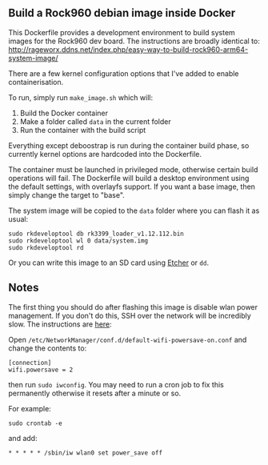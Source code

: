 ## Build a Rock960 debian image inside Docker

This Dockerfile provides a development environment to build system images for the Rock960 dev board. The instructions are broadly identical to: http://rageworx.ddns.net/index.php/easy-way-to-build-rock960-arm64-system-image/

There are a few kernel configuration options that I've added to enable containerisation.

To run, simply run `make_image.sh` which will:

1. Build the Docker container
2. Make a folder called `data` in the current folder
3. Run the container with the build script

Everything except deboostrap is run during the container build phase, so currently kernel options are hardcoded into the Dockerfile.

The container must be launched in privileged mode, otherwise certain build operations will fail. The Dockerfile will build a desktop environment using the default settings, with overlayfs support. If you want a base image, then simply change the target to "base".

The system image will be copied to the `data` folder where you can flash it as usual:

```
sudo rkdeveloptool db rk3399_loader_v1.12.112.bin
sudo rkdeveloptool wl 0 data/system.img
sudo rkdeveloptool rd
```

Or you can write this image to an SD card using [Etcher](https://www.balena.io/etcher/) or `dd`.

## Notes

The first thing you should do after flashing this image is disable wlan power management. If you don't do this, SSH over the network will be incredibly slow. The instructions are [here](https://askubuntu.com/a/860754): 

Open `/etc/NetworkManager/conf.d/default-wifi-powersave-on.conf` and change the contents to:

```
[connection]
wifi.powersave = 2
```

then run `sudo iwconfig`. You may need to run a cron job to fix this permanently otherwise it resets after a minute or so.

For example:

```
sudo crontab -e
```

and add:

```
* * * * * /sbin/iw wlan0 set power_save off
```
